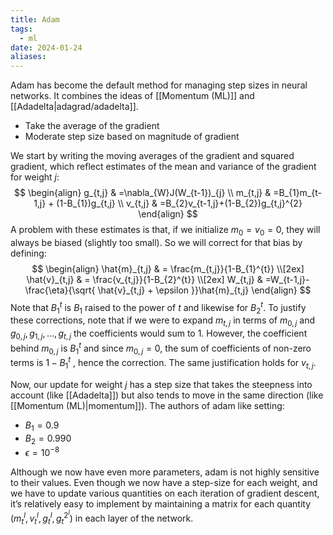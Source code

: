 ```yaml
---
title: Adam
tags:
  - ml
date: 2024-01-24
aliases:
---
```

Adam has become the default method for managing step sizes in neural networks. It combines the ideas of [[Momentum (ML)]] and [[Adadelta|adagrad/adadelta]].
- Take the average of the gradient
- Moderate step size based on magnitude of gradient

We start by writing the moving averages of the gradient and squared gradient, which reflect estimates of the mean and variance of the gradient for weight $j$:
$$
\begin{align}
g_{t,j} & =\nabla_{W}J(W_{t-1})_{j} \\
m_{t,j} & =B_{1}m_{t-1,j} + (1-B_{1})g_{t,j} \\
v_{t,j} & =B_{2}v_{t-1,j}+(1-B_{2})g_{t,j}^{2}
\end{align}
$$
A problem with these estimates is that, if we initialize $m_{0} = v_{0} = 0$, they will always be biased (slightly too small). So we will correct for that bias by defining:
$$
\begin{align}
\hat{m}_{t,j}  & = \frac{m_{t,j}}{1-B_{1}^{t}} \\[2ex] 
\hat{v}_{t,j} & = \frac{v_{t,j}}{1-B_{2}^{t}} \\[2ex] 
W_{t,j} & =W_{t-1,j}- \frac{\eta}{\sqrt{ \hat{v}_{t,j} + \epsilon }}\hat{m}_{t,j}
\end{align}
$$
Note that $B_{1}^{t}$ is $B_{1}$ raised to the power of $t$ and likewise for $B_{2}^{t}$. To justify these corrections, note that if we were to expand $m_{t,j}$ in terms of $m_{0,j}$ and $g_{0,j}, g_{1,j}, \dots, g_{t,j}$ the coefficients would sum to $1.$ However, the coefficient behind $m_{0,j}$ is $B_{1}^{t}$ and since $m_{0,j}=0$, the sum of coefficients of non-zero terms is $1-B_{1}^{t}$ , hence the correction. The same justification holds for $v_{t,j}$.

Now, our update for weight $j$ has a step size that takes the steepness into account (like [[Adadelta]]) but also tends to move in the same direction (like [[Momentum (ML)|momentum]]). The authors of adam like setting:
- $B_{1}=0.9$
- $B_{2} = 0.990$
- $\epsilon = 10^{-8}$

Although we now have even more parameters, adam is not highly sensitive to their values. Even though we now have a step-size for each weight, and we have to update various quantities on each iteration of gradient descent, it’s relatively easy to implement by maintaining a matrix for each quantity $(m_{t}^{l}, v_{t}^{l}, g_{t}^{l}, g_{t}^{2^{l}})$ in each layer of the network.